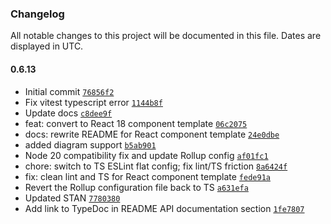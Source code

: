 ### Changelog

All notable changes to this project will be documented in this file. Dates are displayed in UTC.

#### 0.6.13

- Initial commit [`76856f2`](https://github.com/karmaniverous/react-component-npm-package-template-ts/commit/76856f2450e80952fb9ddc2480b09244449e890e)
- Fix vitest typescript error [`1144b8f`](https://github.com/karmaniverous/react-component-npm-package-template-ts/commit/1144b8f3318e2442ece7bea9f41d5e59e75b96bc)
- Update docs [`c8dee9f`](https://github.com/karmaniverous/react-component-npm-package-template-ts/commit/c8dee9f3163096dbf3ff2aea7ef971be75470e0e)
- feat: convert to React 18 component template [`06c2075`](https://github.com/karmaniverous/react-component-npm-package-template-ts/commit/06c2075731626f1bb3208010a74e46435fb9cf73)
- docs: rewrite README for React component template [`24e0dbe`](https://github.com/karmaniverous/react-component-npm-package-template-ts/commit/24e0dbeb5d52bdbdc84d5107af4ae47586d8b28f)
- added diagram support [`b5ab901`](https://github.com/karmaniverous/react-component-npm-package-template-ts/commit/b5ab90106d2a89d546ddd3f022fcd6863b8b0b52)
- Node 20 compatibility fix and update Rollup config [`af01fc1`](https://github.com/karmaniverous/react-component-npm-package-template-ts/commit/af01fc15ba713d95a13e3466ff8520b97d59e25c)
- chore: switch to TS ESLint flat config; fix lint/TS friction [`8a6424f`](https://github.com/karmaniverous/react-component-npm-package-template-ts/commit/8a6424f0c7bac6a77143762f2ca06a8c37ceb7de)
- fix: clean lint and TS for React component template [`fede91a`](https://github.com/karmaniverous/react-component-npm-package-template-ts/commit/fede91a5d62a0b55d103e4849780ffedb715b179)
- Revert the Rollup configuration file back to TS [`a631efa`](https://github.com/karmaniverous/react-component-npm-package-template-ts/commit/a631efa35a2a66591bb004c0cd375ded529c3476)
- Updated STAN [`7780380`](https://github.com/karmaniverous/react-component-npm-package-template-ts/commit/778038014fdafa4990c2837056b5ed00a982df41)
- Add link to TypeDoc in README API documentation section [`1fe7807`](https://github.com/karmaniverous/react-component-npm-package-template-ts/commit/1fe7807621598b6156aff28758a19198d1ba971c)

